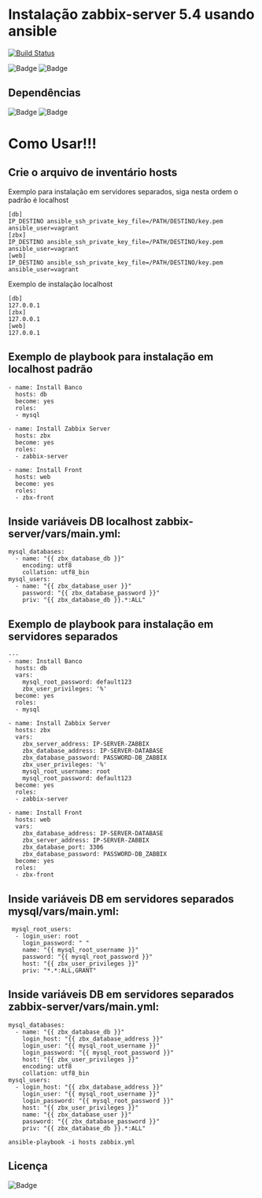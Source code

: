 # Instalação zabbix-server 5.4 usando ansible

[![Build Status](https://app.travis-ci.com/Emerson89/zabbix-server-5.4.svg?branch=dev)](https://travis-ci.com/Emerson89/zabbix-server-5.4)

![Badge](https://img.shields.io/badge/ansible-zabbix-red)
![Badge](https://img.shields.io/badge/zabbix-5.4-red)

## Dependências
![Badge](https://img.shields.io/badge/ansible-2.9.10-blue)
![Badge](https://img.shields.io/badge/Rocky-8.4-blue)

# Como Usar!!!

## Crie o arquivo de inventário hosts 

Exemplo para instalação em servidores separados, siga nesta ordem o padrão é localhost
```
[db]
IP_DESTINO ansible_ssh_private_key_file=/PATH/DESTINO/key.pem ansible_user=vagrant
[zbx]
IP_DESTINO ansible_ssh_private_key_file=/PATH/DESTINO/key.pem ansible_user=vagrant
[web]
IP_DESTINO ansible_ssh_private_key_file=/PATH/DESTINO/key.pem ansible_user=vagrant
```
Exemplo de instalação localhost
```
[db]
127.0.0.1
[zbx]
127.0.0.1
[web]
127.0.0.1
```
## Exemplo de playbook para instalação em localhost padrão
```
- name: Install Banco
  hosts: db
  become: yes
  roles:
  - mysql

- name: Install Zabbix Server
  hosts: zbx
  become: yes
  roles:
  - zabbix-server

- name: Install Front
  hosts: web
  become: yes
  roles:
  - zbx-front
```
## Inside variáveis DB localhost zabbix-server/vars/main.yml:
```
mysql_databases:
  - name: "{{ zbx_database_db }}"
    encoding: utf8
    collation: utf8_bin
mysql_users:
  - name: "{{ zbx_database_user }}"
    password: "{{ zbx_database_password }}"
    priv: "{{ zbx_database_db }}.*:ALL"
```
## Exemplo de playbook para instalação em servidores separados
```
---
- name: Install Banco
  hosts: db
  vars:
    mysql_root_password: default123
    zbx_user_privileges: '%'
  become: yes
  roles:
  - mysql

- name: Install Zabbix Server
  hosts: zbx
  vars:
    zbx_server_address: IP-SERVER-ZABBIX
    zbx_database_address: IP-SERVER-DATABASE
    zbx_database_password: PASSWORD-DB_ZABBIX
    zbx_user_privileges: '%'
    mysql_root_username: root
    mysql_root_password: default123
  become: yes
  roles:
  - zabbix-server

- name: Install Front
  hosts: web
  vars:
    zbx_database_address: IP-SERVER-DATABASE
    zbx_server_address: IP-SERVER-ZABBIX
    zbx_database_port: 3306
    zbx_database_password: PASSWORD-DB_ZABBIX
  become: yes
  roles:
  - zbx-front
```
## Inside variáveis DB em servidores separados mysql/vars/main.yml:
```
 mysql_root_users:
  - login_user: root
    login_password: " " 
    name: "{{ mysql_root_username }}"
    password: "{{ mysql_root_password }}"
    host: "{{ zbx_user_privileges }}"
    priv: "*.*:ALL,GRANT"
```
## Inside variáveis DB em servidores separados zabbix-server/vars/main.yml:
```
mysql_databases:
  - name: "{{ zbx_database_db }}"
    login_host: "{{ zbx_database_address }}"
    login_user: "{{ mysql_root_username }}"
    login_password: "{{ mysql_root_password }}"
    host: "{{ zbx_user_privileges }}"
    encoding: utf8
    collation: utf8_bin
mysql_users:
  - login_host: "{{ zbx_database_address }}"
    login_user: "{{ mysql_root_username }}"
    login_password: "{{ mysql_root_password }}"
    host: "{{ zbx_user_privileges }}"
    name: "{{ zbx_database_user }}"
    password: "{{ zbx_database_password }}"
    priv: "{{ zbx_database_db }}.*:ALL"
```
``` 
ansible-playbook -i hosts zabbix.yml

``` 
## Licença
![Badge](https://img.shields.io/badge/license-GPLv3-green)
